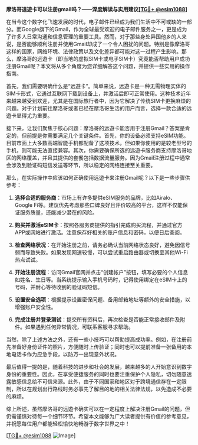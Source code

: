 **摩洛哥遠遊卡可以注册gmail吗？——深度解读与实用建议[[TG💪+ @esim1088](https://t.me/s/esim1088)]**

在当今这个数字化飞速发展的时代，电子邮件已经成为我们生活中不可或缺的一部分。而Google旗下的Gmail，作为全球最受欢迎的电子邮件服务之一，更是成为了许多人日常沟通和信息管理的重要工具。然而，对于那些身处异国他乡的人来说，是否能够顺利注册并使用Gmail却成了一个令人困扰的问题。特别是像摩洛哥这样的国家，网络环境、法律政策以及文化差异都可能对这一过程产生影响。那么，摩洛哥的远遊卡（即当地的虚拟SIM卡或电子SIM卡）究竟能否帮助用户成功注册Gmail呢？本文将从多个角度为您详细解答这个问题，并提供一些实用的操作指南。

首先，我们需要明确什么是“远遊卡”。简单来说，远遊卡是一种无需物理实体的SIM卡形式，它通过互联网下载到设备上，并激活后即可正常使用。这种技术近年来越来越受到欢迎，尤其是在国际旅行者中，因为它解决了传统SIM卡更换麻烦的问题。对于计划前往摩洛哥或者已经在摩洛哥生活的用户而言，选择一款合适的远遊卡显得尤为重要。

接下来，让我们聚焦于核心问题：摩洛哥的远遊卡能否用于注册Gmail？答案是肯定的，但前提是你需要满足几个关键条件。首先，你的设备必须支持eSIM功能。目前市面上大多数高端智能手机都配备了这项技术，但如果你使用的是较老型号的手机，则可能无法直接兼容。其次，你需要确保所选的远遊卡服务商支持摩洛哥地区的网络覆盖，并且其提供的套餐包括数据流量服务。因为Gmail注册过程中通常会涉及到验证码短信发送等环节，所以稳定的网络连接至关重要。

那么，在实际操作中应该如何正确使用远遊卡来注册Gmail呢？以下是一些步骤供参考：

1. **选择合适的服务商**：市场上有许多提供eSIM服务的品牌，比如Airalo、Google Fi等。建议优先考虑那些口碑良好且评价较高的平台，这样不仅能保证服务质量，还能减少潜在的风险。
   
2. **购买并激活eSIM卡**：按照各服务商提供的指引完成购买流程，并通过官方APP或网站进行激活。注意保存好相关的账户信息和密码，以便日后查阅。

3. **检查网络状况**：在开始注册之前，请务必确认当前网络状态良好，避免因信号弱而导致失败。如果发现网速较慢，可以尝试重启路由器或切换至其他Wi-Fi热点试试。

4. **开始注册流程**：访问Gmail官网并点击“创建帐户”按钮，填写必要的个人信息如姓名、生日等。当系统提示输入手机号码时，记得使用绑定在eSIM卡上的号码，并耐心等待收到的验证码短信。

5. **设置安全选项**：根据提示设置密保问题、备用邮箱地址等额外的安全措施，以增强账户安全性。

6. **完成注册并登录测试**：提交所有资料后，再次检查是否能正常接收邮件及附件。如果遇到任何异常情况，可联系客服寻求帮助。

当然，除了上述方法之外，还有一些小技巧可以帮助提高成功率。例如，在注册前先准备好身份证件的照片，方便随时上传验证；同时也可以提前准备一张备用的本地电话卡作为应急手段，以防万一出现意外状况。

最后值得一提的是，随着科技的进步和社会的发展，越来越多的人开始意识到数字身份的重要性。因此，在享受便捷服务的同时也要注重保护个人隐私，切勿随意透露敏感信息给不可信来源。此外，由于不同国家和地区对于跨境通信存在一定限制，所以在规划出行路线时务必事先了解目的地的相关法律法规，以免造成不必要的麻烦。

综上所述，虽然摩洛哥的远遊卡确实可以在一定程度上解决注册Gmail的问题，但仍需谨慎对待每一个细节环节。希望本文能够为广大读者提供有价值的参考意见，并祝愿每位用户都能轻松愉快地畅游于数字世界之中！

[[TG💪+ @esim1088](https://t.me/s/esim1088) ![Image](https://i.postimg.cc/4NQfJmqS/Snipaste-2025-05-13-00-14-12.png)]